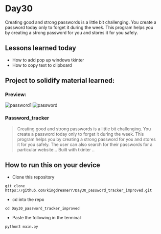 # Day30
Creating good and strong passwords is a little bit challenging. You create a password today only to forget it during the week. This program helps you by creating a strong password for you and stores it for you safely.


## Lessons learned today

- How to add pop up windows tkinter
- How to copy text to clipboard 

## Project to solidify material learned: 

### Preview:
![password1](./pass1.png)
![password](./pass2.png)



### Password_tracker


> Creating good and strong passwords is a little bit challenging. You create a password today only to forget it during the week. This program helps you by creating a strong password for you and stores it for you safely.  The user can also search for their passwords for a particular website... Built with tkinter ..



## How to run this on your device

- Clone this repository
```
git clone https://github.com/kingdreamerr/Day30_password_tracker_improved.git
```
- cd into the repo
```
cd Day30_password_tracker_improved
```

- Paste the following in the terminal 
```
python3 main.py
```